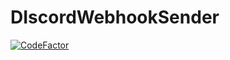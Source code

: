 # DIscordWebhookSender

[![CodeFactor](https://www.codefactor.io/repository/github/rkdrns4747/discordwebhooksender/badge/master?s=5b223cdbf6da97491863b9a4852bf46ad6a2c5c2)](https://www.codefactor.io/repository/github/rkdrns4747/discordwebhooksender/overview/master)
